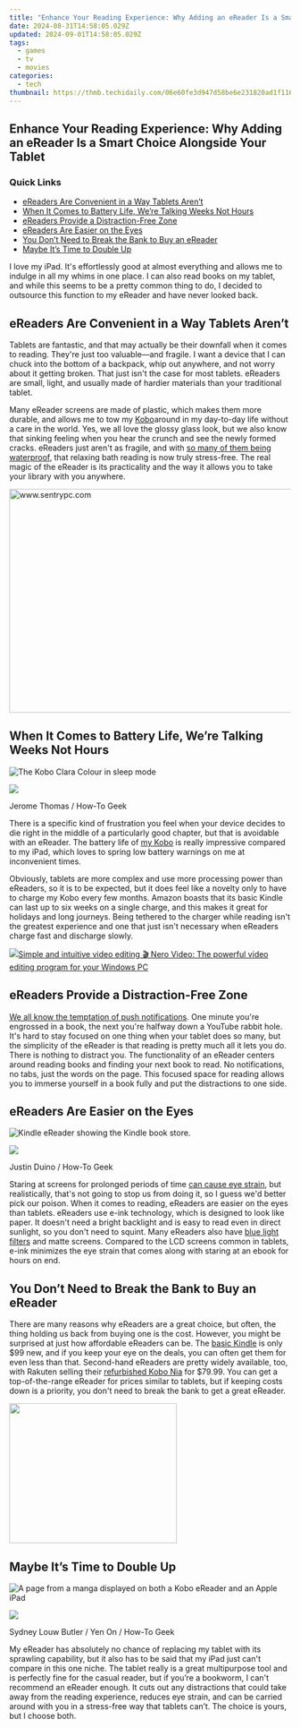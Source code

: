 ```yaml
---
title: "Enhance Your Reading Experience: Why Adding an eReader Is a Smart Choice Alongside Your Tablet"
date: 2024-08-31T14:58:05.029Z
updated: 2024-09-01T14:58:05.029Z
tags:
  - games
  - tv
  - movies
categories:
  - tech
thumbnail: https://thmb.techidaily.com/06e60fe3d947d58be6e231820ad1f116434db798e239b52d730db0c4a5927ced.jpg
---
```


## Enhance Your Reading Experience: Why Adding an eReader Is a Smart Choice Alongside Your Tablet

### Quick Links

* [eReaders Are Convenient in a Way Tablets Aren’t](https://screen-sharing-recording.techidaily.com/2024-approved-mastering-game-streams-with-ai-enhanced-portraits/)
* [When It Comes to Battery Life, We’re Talking Weeks Not Hours](https://android-location-track.techidaily.com/in-2024-top-5-car-locator-apps-for-honor-magic-v2-drfone-by-drfone-virtual-android/)
* [eReaders Provide a Distraction-Free Zone](https://android-transfer.techidaily.com/in-2024-how-to-transfer-contacts-from-huawei-nova-y71-to-outlook-drfone-by-drfone-transfer-from-android-transfer-from-android/)
* [eReaders Are Easier on the Eyes](https://sound-issues.techidaily.com/solve-no-sound-issue-with-easy-tips-for-the-astro-a50-audio-system/)
* [You Don’t Need to Break the Bank to Buy an eReader](https://change-location.techidaily.com/in-2024-how-do-you-get-sun-stone-evolutions-in-pokemon-for-vivo-y56-5g-drfone-by-drfone-virtual-android/)
* [Maybe It’s Time to Double Up](https://data-recovery.techidaily.com/luminarydata-restoration/)

 I love my iPad. It's effortlessly good at almost everything and allows me to indulge in all my whims in one place. I can also read books on my tablet, and while this seems to be a pretty common thing to do, I decided to outsource this function to my eReader and have never looked back.

##  eReaders Are Convenient in a Way Tablets Aren’t

 Tablets are fantastic, and that may actually be their downfall when it comes to reading. They're just too valuable—and fragile. I want a device that I can chuck into the bottom of a backpack, whip out anywhere, and not worry about it getting broken. That just isn't the case for most tablets. eReaders are small, light, and usually made of hardier materials than your traditional tablet.

 Many eReader screens are made of plastic, which makes them more durable, and allows me to tow my [Kobo](https://change-location.techidaily.com/in-2024-how-to-fix-pokemon-go-route-not-working-on-vivo-v27-pro-drfone-by-drfone-virtual-android/)around in my day-to-day life without a care in the world. Yes, we all love the glossy glass look, but we also know that sinking feeling when you hear the crunch and see the newly formed cracks. eReaders just aren't as fragile, and with [so many of them being waterproof](https://tech-renaissance.techidaily.com/a-complete-guide-to-interpreting-your-windows-10-battery-status-report/), that relaxing bath reading is now truly stress-free. The real magic of the eReader is its practicality and the way it allows you to take your library with you anywhere.

<!-- affiliate ads begin -->
<a href="https://sentrypc.7eer.net/c/5597632/398453/3022" target="_top" id="398453"><img src="//a.impactradius-go.com/display-ad/3022-398453" border="0" alt="www.sentrypc.com" width="580" height="400"/></a><img height="0" width="0" src="https://sentrypc.7eer.net/i/5597632/398453/3022" style="position:absolute;visibility:hidden;" border="0" />
<!-- affiliate ads end -->
##  When It Comes to Battery Life, We’re Talking Weeks Not Hours

![The Kobo Clara Colour in sleep mode](https://static1.howtogeekimages.com/wordpress/wp-content/uploads/2024/05/53655946681_574e667690_o.jpg) 

<!-- affiliate ads begin -->
<a href="https://shop.copernic.com/order/checkout.php?PRODS=41033095&QTY=1&AFFILIATE=108875&CART=1"><img src="https://secure.2checkout.com/images/merchant/8d30aa96e72440759f74bd2306c1fa3d/Copernic-2023-Affiliate-728x90-Advanced-3YR.png" border="0"></a>
<!-- affiliate ads end -->
Jerome Thomas / How-To Geek

 There is a specific kind of frustration you feel when your device decides to die right in the middle of a particularly good chapter, but that is avoidable with an eReader. The battery life of [my Kobo](https://extra-approaches.techidaily.com/new-navigating-modern-and-future-terrain-with-drones/) is really impressive compared to my iPad, which loves to spring low battery warnings on me at inconvenient times.

 Obviously, tablets are more complex and use more processing power than eReaders, so it is to be expected, but it does feel like a novelty only to have to charge my Kobo every few months. Amazon boasts that its basic Kindle can last up to six weeks on a single charge, and this makes it great for holidays and long journeys. Being tethered to the charger while reading isn't the greatest experience and one that just isn't necessary when eReaders charge fast and discharge slowly.

<!-- affiliate ads begin -->
<a href="https://store.nero.com/order/checkout.php?PRODS=42296685&QTY=1&AFFILIATE=108875&CART=1"><img src="http://cdnwww.nero.com/nero-com-wAssets/img/banners/2022/video-pp/ScreenshotSlider/Nero-Video-Advanced-editing.JPG" border="0">Simple and intuitive video editing
🎬 Nero Video:
The powerful video editing program for your Windows PC</a>
<!-- affiliate ads end -->
##  eReaders Provide a Distraction-Free Zone

[We all know the temptation of push notifications](https://activate-lock.techidaily.com/in-2024-how-to-delete-icloud-account-with-or-without-password-from-your-iphone-12windowsmac-by-drfone-ios/). One minute you're engrossed in a book, the next you're halfway down a YouTube rabbit hole. It's hard to stay focused on one thing when your tablet does so many, but the simplicity of the eReader is that reading is pretty much all it lets you do. There is nothing to distract you. The functionality of an eReader centers around reading books and finding your next book to read. No notifications, no tabs, just the words on the page. This focused space for reading allows you to immerse yourself in a book fully and put the distractions to one side.

##  eReaders Are Easier on the Eyes

![Kindle eReader showing the Kindle book store.](https://static1.howtogeekimages.com/wordpress/wp-content/uploads/2024/03/52781459029_62883c06f3_o.jpg) 

<!-- affiliate ads begin -->
<a href="https://secure.2checkout.com/order/checkout.php?PRODS=3851691&QTY=1&AFFILIATE=108875&CART=1"><img src="http://www.aiseesoft.com/avangate/30p/banner.jpg" border="0"></a>
<!-- affiliate ads end -->
Justin Duino / How-To Geek

 Staring at screens for prolonged periods of time [can cause eye strain](https://mondly-stories.techidaily.com/enhance-accent-intense-tongue-twister-training/), but realistically, that's not going to stop us from doing it, so I guess we'd better pick our poison. When it comes to reading, eReaders are easier on the eyes than tablets. eReaders use e-ink technology, which is designed to look like paper. It doesn't need a bright backlight and is easy to read even in direct sunlight, so you don't need to squint. Many eReaders also have [blue light filters](https://screen-recording.techidaily.com/updated-webcam-selection-guide-the-10-best-picks-unveiled/) and matte screens. Compared to the LCD screens common in tablets, e-ink minimizes the eye strain that comes along with staring at an ebook for hours on end.

##  You Don’t Need to Break the Bank to Buy an eReader

 There are many reasons why eReaders are a great choice, but often, the thing holding us back from buying one is the cost. However, you might be surprised at just how affordable eReaders can be. The [basic Kindle](https://www.amazon.com/dp/B09SWW583J/?tag=hotoge-20&ascsubtag=UUhtgUeUpU2003121&asc%5Frefurl=https%3A%2F%2Fwww.howtogeek.com%2Fi-bought-an-ereader-to-compliment-my-tablet%2F&asc%5Fcampaign=Evergreen) is only $99 new, and if you keep your eye on the deals, you can often get them for even less than that. Second-hand eReaders are pretty widely available, too, with Rakuten selling their [refurbished Kobo Nia](https://www.kobo.com/us/en/ereaders) for $79.99\. You can get a top-of-the-range eReader for prices similar to tablets, but if keeping costs down is a priority, you don't need to break the bank to get a great eReader.

<!-- affiliate ads begin -->
<a href="https://printrendy.pxf.io/c/5597632/1453721/17020" target="_top" id="1453721"><img src="//a.impactradius-go.com/display-ad/17020-1453721" border="0" alt="" width="300" height="250"/></a><img height="0" width="0" src="https://imp.pxf.io/i/5597632/1453721/17020" style="position:absolute;visibility:hidden;" border="0" />
<!-- affiliate ads end -->
##  Maybe It’s Time to Double Up

![A page from a manga displayed on both a Kobo eReader and an Apple iPad](https://static1.howtogeekimages.com/wordpress/wp-content/uploads/2024/05/a-page-from-a-manga-displayed-on-both-a-kobo-ereader-and-an-apple-ipad.jpeg) 

<!-- affiliate ads begin -->
<a href="https://secure.2checkout.com/order/checkout.php?PRODS=3727260&QTY=1&AFFILIATE=108875&CART=1"><img src="http://www.aiseesoft.com/avangate/30p/banner.jpg" border="0"></a>
<!-- affiliate ads end -->
Sydney Louw Butler / Yen On / How-To Geek

 My eReader has absolutely no chance of replacing my tablet with its sprawling capability, but it also has to be said that my iPad just can't compare in this one niche. The tablet really is a great multipurpose tool and is perfectly fine for the casual reader, but if you’re a bookworm, I can't recommend an eReader enough. It cuts out any distractions that could take away from the reading experience, reduces eye strain, and can be carried around with you in a stress-free way that tablets can’t. The choice is yours, but I choose both.

<ins class="adsbygoogle"
     style="display:block"
     data-ad-format="autorelaxed"
     data-ad-client="ca-pub-7571918770474297"
     data-ad-slot="1223367746"></ins>



<ins class="adsbygoogle"
     style="display:block"
     data-ad-client="ca-pub-7571918770474297"
     data-ad-slot="8358498916"
     data-ad-format="auto"
     data-full-width-responsive="true"></ins>



